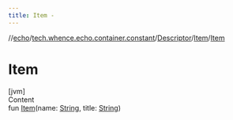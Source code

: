 ```yaml
---
title: Item -
---
```

//[echo](../../../index.md)/[tech.whence.echo.container.constant](../../index.md)/[Descriptor](../index.md)/[Item](index.md)/[Item](-item.md)



# Item  
[jvm]  
Content  
fun [Item](-item.md)(name: [String](https://kotlinlang.org/api/latest/jvm/stdlib/kotlin/-string/index.html), title: [String](https://kotlinlang.org/api/latest/jvm/stdlib/kotlin/-string/index.html))  



